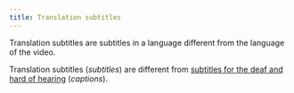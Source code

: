 ```yaml
---
title: Translation subtitles
---
```


Translation subtitles are subtitles in a language different from the language of the video.

Translation subtitles (<em lang="en">subtitles</em>) are different from [subtitles for the deaf and hard of hearing](#sous-titres-synchronises-objet-multimedia) (<em lang= "en">captions</em>).